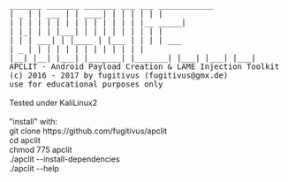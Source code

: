 <tt>
 _______   _______   _______   ___       ___   ____________  <br> 
|   _   | |  ___  | |   ____| |   |     |   | |            | <br>
|  | |  | | |   | | |  |      |   |     |   | |__     _____| <br>
|  |_|  | | |___| | |  |      |   |     |   |    |   |       <br>
|       | |    ___| |  |____  |   |___  |   |    |   |  ___  <br>
|   _   | |   |     |       | |       | |   |    |   | |   | <br>
|__| |__| |___|     |_______| |_______| |___|    |___| |___| <br>
 APCLIT - Android Payload Creation & LAME Injection Toolkit  <br>
     (c) 2016 - 2017 by fugitivus (fugitivus@gmx.de)         <br>
            use for educational purposes only                <br>
</tt><br>
Tested under KaliLinux2<br>
<br>
"install" with:<br>
git clone https://github.com/fugitivus/apclit<br>
cd apclit<br>
chmod 775 apclit<br>
./apclit --install-dependencies<br>
./apclit --help<br>
